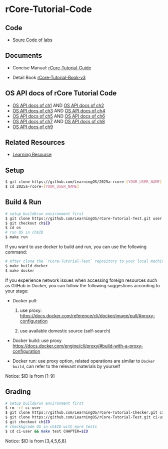 # rCore-Tutorial-Code

## Code

- [Soure Code of labs](https://github.com/LearningOS/rCore-Tutorial-Code)

## Documents

- Concise Manual: [rCore-Tutorial-Guide](https://LearningOS.github.io/rCore-Tutorial-Guide/)

- Detail Book [rCore-Tutorial-Book-v3](https://rcore-os.github.io/rCore-Tutorial-Book-v3/)

## OS API docs of rCore Tutorial Code

- [OS API docs of ch1](https://learningos.github.io/rCore-Tutorial-Code/ch1/os/index.html)
  AND [OS API docs of ch2](https://learningos.github.io/rCore-Tutorial-Code/ch2/os/index.html)
- [OS API docs of ch3](https://learningos.github.io/rCore-Tutorial-Code/ch3/os/index.html)
  AND [OS API docs of ch4](https://learningos.github.io/rCore-Tutorial-Code/ch4/os/index.html)
- [OS API docs of ch5](https://learningos.github.io/rCore-Tutorial-Code/ch5/os/index.html)
  AND [OS API docs of ch6](https://learningos.github.io/rCore-Tutorial-Code/ch6/os/index.html)
- [OS API docs of ch7](https://learningos.github.io/rCore-Tutorial-Code/ch7/os/index.html)
  AND [OS API docs of ch8](https://learningos.github.io/rCore-Tutorial-Code/ch8/os/index.html)
- [OS API docs of ch9](https://learningos.github.io/rCore-Tutorial-Code/ch9/os/index.html)

## Related Resources

- [Learning Resource](https://github.com/LearningOS/rust-based-os-comp2025/blob/main/relatedinfo.md)

## Setup

```bash
$ git clone https://github.com/LearningOS/2025a-rcore-[YOUR_USER_NAME].git
$ cd 2025a-rcore-[YOUR_USER_NAME]
```

## Build & Run

```bash
# setup build&run environment first
$ git clone https://github.com/LearningOS/rCore-Tutorial-Test.git user
$ git checkout ch$ID
$ cd os
# run OS in ch$ID
$ make run
```

If you want to use docker to build and run, you can use the following command:
```bash
# After clone the `rCore-Tutorial-Test` repository to your local machine, you can use the following command to build and run:
$ make build_docker
$ make docker
```

If you experience network issues when accessing foreign resources such as GitHub in Docker, you can follow the following suggestions according to your stage:

- Docker pull:
  1. use proxy: https://docs.docker.com/reference/cli/docker/image/pull/#proxy-configuration

  2. use available domestic source (self-search)

- Docker build: use proxy https://docs.docker.com/engine/cli/proxy/#build-with-a-proxy-configuration

- Docker run: use proxy option, related operations are similar to `Docker build`, can refer to the relevant materials by yourself


Notice: $ID is from [1-9]

## Grading

```bash
# setup build&run environment first
$ rm -rf ci-user
$ git clone https://github.com/LearningOS/rCore-Tutorial-Checker.git ci-user
$ git clone https://github.com/LearningOS/rCore-Tutorial-Test.git ci-user/user
$ git checkout ch$ID
# check&grade OS in ch$ID with more tests
$ cd ci-user && make test CHAPTER=$ID
```

Notice: $ID is from [3,4,5,6,8]

